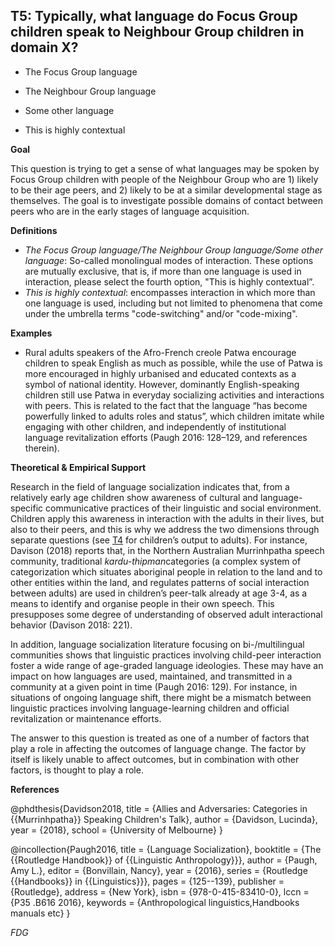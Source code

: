 
## T5: Typically, what language do Focus Group children speak to Neighbour Group children in domain X?

- The Focus Group language

- The Neighbour Group language

- Some other language

- This is highly contextual



**Goal**

This question is trying to get a sense of what languages may be spoken by Focus Group children with people of the Neighbour Group who are 1) likely to be their age peers, and 2) likely to be at a similar developmental stage as themselves. The goal is to investigate possible domains of contact between peers who are in the early stages of language acquisition.



**Definitions**

- *The Focus Group language/The Neighbour Group language/Some other language*: So-called monolingual modes of interaction. These options are mutually exclusive, that is, if more than one language is used in interaction, please select the fourth option, "This is highly contextual”.
- *This is highly contextual*: encompasses interaction in which more than one language is used, including but not limited to phenomena that come under the umbrella terms "code-switching" and/or "code-mixing".




**Examples**

- Rural adults speakers of the Afro-French creole Patwa encourage children to speak English as much as possible, while the use of Patwa is more encouraged in highly urbanised and educated contexts as a symbol of national identity. However, dominantly English-speaking children still use Patwa in everyday socializing activities and interactions with peers. This is related to the fact that the language “has become powerfully linked to adults roles and status”, which children imitate while engaging with other children, and independently of institutional language revitalization efforts (Paugh 2016: 128–129, and references therein).




**Theoretical & Empirical Support**

Research in the field of language socialization indicates that, from a relatively early age children show awareness of cultural and language-specific communicative practices of their linguistic and social environment. Children apply this awareness in interaction with the adults in their lives, but also to their peers, and this is why we address the two dimensions through separate questions (see [T4](https://www.google.com/url?q=https%3A%2F%2Fsites.google.com%2Fview%2Frs210205edomains-questionnaire%2Fhome%23h.m1y3zlfhcp4w&sa=D&sntz=1&usg=AOvVaw2SYTPzjjbtrC0VqE-k954k) for children’s output to adults). For instance, Davison (2018) reports that, in the Northern Australian Murrinhpatha speech community, traditional *kardu-thipman*categories (a complex system of categorization which situates aboriginal people in relation to the land and to other entities within the land, and regulates patterns of social interaction between adults) are used in children’s peer-talk already at age 3-4, as a means to identify and organise people in their own speech. This presupposes some degree of understanding of observed adult interactional behavior (Davison 2018: 221).



In addition, language socialization literature focusing on bi-/multilingual communities shows that linguistic practices involving child-peer interaction foster a wide range of age-graded language ideologies. These may have an impact on how languages are used, maintained, and transmitted in a community at a given point in time (Paugh 2016: 129). For instance, in situations of ongoing language shift, there might be a mismatch between linguistic practices involving language-learning children and official revitalization or maintenance efforts.



The answer to this question is treated as one of a number of factors that play a role in affecting the outcomes of language change. The factor by itself is likely unable to affect outcomes, but in combination with other factors, is thought to play a role.


**References**

@phdthesis{Davidson2018,
  title = {Allies and Adversaries: Categories in {{Murrinhpatha}} Speaking Children's Talk},
  author = {Davidson, Lucinda},
  year = {2018},
  school = {University of Melbourne}
}

@incollection{Paugh2016,
  title = {Language Socialization},
  booktitle = {The {{Routledge Handbook}} of {{Linguistic Anthropology}}},
  author = {Paugh, Amy L.},
  editor = {Bonvillain, Nancy},
  year = {2016},
  series = {Routledge {{Handbooks}} in {{Linguistics}}},
  pages = {125--139},
  publisher = {Routledge},
  address = {New York},
  isbn = {978-0-415-83410-0},
  lccn = {P35 .B616 2016},
  keywords = {Anthropological linguistics,Handbooks manuals etc}
}



*FDG*
